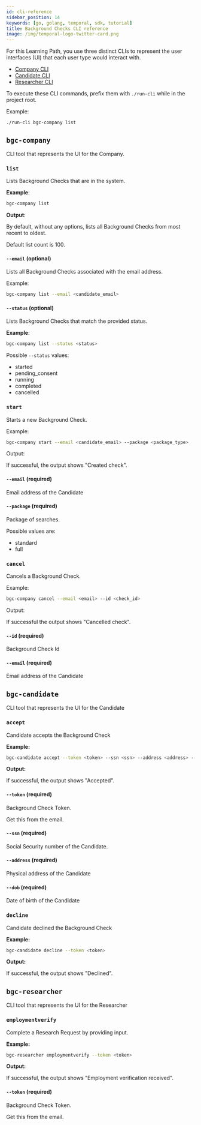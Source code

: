 ```yaml
---
id: cli-reference
sidebar_position: 14
keywords: [go, golang, temporal, sdk, tutorial]
title: Background Checks CLI reference
image: /img/temporal-logo-twitter-card.png
---
```


For this Learning Path, you use three distinct CLIs to represent the user interfaces (UI) that each user type would interact with.

- [Company CLI](#bgc-company)
- [Candidate CLI](#bgc-candidate)
- [Researcher CLI](#bgc-researcher)

To execute these CLI commands, prefix them with `./run-cli` while in the project root.

Example:

```
./run-cli bgc-company list
```

## `bgc-company`

CLI tool that represents the UI for the Company.

### `list`

Lists Background Checks that are in the system.

**Example**:

```bash
bgc-company list
```

**Output**:

By default, without any options, lists all Background Checks from most recent to oldest.

Default list count is 100.

#### `--email` (optional)

Lists all Background Checks associated with the email address.

Example:

```bash
bgc-company list --email <candidate_email>
```

#### `--status` (optional)

Lists Background Checks that match the provided status.

**Example**:

```bash
bgc-company list --status <status>
```

Possible `--status` values:

- started
- pending_consent
- running
- completed
- cancelled

### `start`

Starts a new Background Check.

Example:

```bash
bgc-company start --email <candidate_email> --package <package_type>
```

Output:

If successful, the output shows "Created check".

#### `--email` (required)

Email address of the Candidate

#### `--package` (required)

Package of searches.

Possible values are:

- standard
- full

### `cancel`

Cancels a Background Check.

Example:

```bash
bgc-company cancel --email <email> --id <check_id>
```

Output:

If successful the output shows "Cancelled check".

#### `--id` (required)

Background Check Id

#### `--email` (required)

Email address of the Candidate

## `bgc-candidate`

CLI tool that represents the UI for the Candidate

### `accept`

Candidate accepts the Background Check

**Example:**

```bash
bgc-candidate accept --token <token> --ssn <ssn> --address <address> --dob <dob>
```

**Output:**

If successful, the output shows "Accepted".

#### `--token` (required)

Background Check Token.

Get this from the email.

#### `--ssn` (required)

Social Security number of the Candidate.

#### `--address` (required)

Physical address of the Candidate

#### `--dob` (required)

Date of birth of the Candidate

### `decline`

Candidate declined the Background Check

**Example:**

```bash
bgc-candidate decline --token <token>
```

**Output:**

If successful, the output shows "Declined".

## `bgc-researcher`

CLI tool that represents the UI for the Researcher

### `employmentverify`

Complete a Research Request by providing input.

**Example:**

```bash
bgc-researcher employmentverify --token <token>
```

**Output:**

If successful, the output shows "Employment verification received".

#### `--token` (required)

Background Check Token.

Get this from the email.
